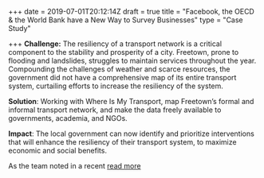 +++
date = 2019-07-01T20:12:14Z
draft = true
title = "Facebook, the OECD & the World Bank have a New Way to Survey Businesses"
type = "Case Study"

+++
**Challenge:** The resiliency of a transport network is a critical component to the stability and prosperity of a city. Freetown, prone to flooding and landslides, struggles to maintain services throughout the year. Compounding the challenges of weather and scarce resources, the government did not have a comprehensive map of its entire transport system, curtailing efforts to increase the resiliency of the system.

**Solution**: Working with Where Is My Transport, map Freetown’s formal and informal transport network, and make the data freely available to governments, academia, and NGOs.

**Impact**: The local government can now identify and prioritize interventions that will enhance the resiliency of their transport system, to maximize economic and social benefits.

As the team noted in a recent [read more](https://blogs.worldbank.org/opendata/facebook-oecd-world-bank-have-new-way-survey-businesses) 
